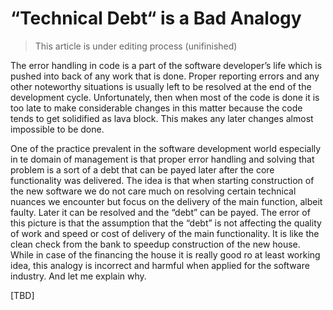 # “Technical Debt“ is a Bad Analogy

> This article is under editing process (unifinished)


The error handling in code is a part of the software developer’s life which is pushed into back of any work that is done. Proper reporting errors and any other noteworthy situations is usually left to be resolved at the end of the development cycle. Unfortunately, then when most of the code is done it is too late to make considerable changes in this matter because the code tends to get solidified as lava block. This makes any later changes almost impossible to be done.


One of the practice prevalent in the software development world especially in te domain of management is that proper error handling and solving that problem is a sort of a debt that can be payed later after the core functionality was delivered. The idea is that when starting construction of the new software we do not care much  on resolving certain technical nuances we encounter but focus on the delivery of the main function, albeit faulty. Later it can be resolved and the “debt” can be payed.  The error of this picture is that the assumption that the “debt” is not affecting the quality of work and speed or cost of delivery of the main functionality. It is like the clean check from the bank to speedup construction of the new house. While in case of the financing the house it is really good ro at least working idea, this analogy is incorrect and harmful when applied for the software industry. And let me explain why.


\[TBD\]


